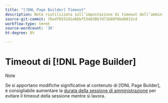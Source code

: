 ```yaml
---
title: "[!DNL Page Builder] Timeout"
description: Nota riutilizzata sull’impostazione di timeout dell’amministratore
source-git-commit: 76adf853181e6bbf53dd38b7d71b09f6bd8812cd
workflow-type: tm+mt
source-wordcount: '36'
ht-degree: 0%

---
```


# Timeout di [!DNL Page Builder]

>[!NOTE]
>
>Se si apportano modifiche significative al contenuto di [!DNL Page Builder], è consigliabile aumentare la [durata della sessione di amministrazione](../systems/security-admin.md) per evitare il timeout della sessione mentre si lavora.
